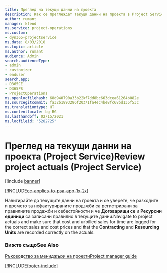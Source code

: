 ```yaml
---
title: Преглед на текущи данни на проекта
description: Как се преглеждат текущи данни на проекта в Project Service
author: rumant
manager: kfend
ms.service: project-operations
ms.custom:
- dyn365-projectservice
ms.date: 8/03/2018
ms.topic: article
ms.author: rumant
audience: Admin
search.audienceType:
- admin
- customizer
- enduser
search.app:
- D365CE
- D365PS
- ProjectOperations
ms.openlocfilehash: 68d940790a33b22bf7dd8bc663dcea61264b082e
ms.sourcegitcommit: fa32b1893286f20271fa4ec4be8fc68bd135f53c
ms.translationtype: HT
ms.contentlocale: bg-BG
ms.lasthandoff: 02/15/2021
ms.locfileid: "5282725"
---
```

# <a name="review-project-actuals-project-service"></a><span data-ttu-id="32d38-103">Преглед на текущи данни на проекта (Project Service)</span><span class="sxs-lookup"><span data-stu-id="32d38-103">Review project actuals (Project Service)</span></span>

[!include [banner](../includes/psa-now-project-operations.md)]

[!INCLUDE[cc-applies-to-psa-app-1x-2x](../includes/cc-applies-to-psa-app-1x-2x.md)]

<span data-ttu-id="32d38-104">Навигирайте до текущите данни на проекта и се уверете, че разходите и времето за нефактурираните продажби са регистрирани за правилните продажби и себестойности и че **Договарящи се** и **Ресурсни единици** са записани правилно в текущите данни.</span><span class="sxs-lookup"><span data-stu-id="32d38-104">Navigate to project actuals and make sure that cost and unbilled sales for time are logged for the correct sales and cost prices and that the **Contracting** and **Resourcing Units** are recorded correctly on the actuals.</span></span>  
  
### <a name="see-also"></a><span data-ttu-id="32d38-105">Вижте също</span><span class="sxs-lookup"><span data-stu-id="32d38-105">See Also</span></span>  
 [<span data-ttu-id="32d38-106">Ръководство за мениджъри на проекти</span><span class="sxs-lookup"><span data-stu-id="32d38-106">Project manager guide</span></span>](../psa/project-manager-guide.md)


[!INCLUDE[footer-include](../includes/footer-banner.md)]